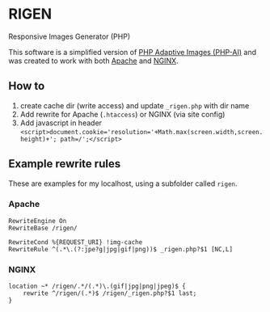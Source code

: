 # RIGEN
Responsive Images Generator (PHP)

This software is a simplified version of [PHP Adaptive Images (PHP-AI)](https://github.com/MattWilcox/Adaptive-Images) and was created to work with both [Apache](http://www.apache.org) and [NGINX](http://www.nginx.com).

## How to
1. create cache dir (write access) and update `_rigen.php` with dir name
2. Add rewrite for Apache (`.htaccess`) or NGINX (via site config) 
3. Add javascript in header `<script>document.cookie='resolution='+Math.max(screen.width,screen.height)+'; path=/';</script>`

## Example rewrite rules
These are examples for my localhost, using a subfolder called `rigen`.

### Apache
```
RewriteEngine On
RewriteBase /rigen/

RewriteCond %{REQUEST_URI} !img-cache
RewriteRule ^(.*\.(?:jpe?g|jpg|gif|png))$ _rigen.php?$1 [NC,L]
```
### NGINX
```
location ~* /rigen/.*/(.*)\.(gif|jpg|png|jpeg)$ {
    rewrite ^/rigen/(.*)$ /rigen/_rigen.php?$1 last;
}
```
